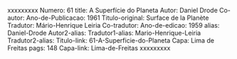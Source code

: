 xxxxxxxxx
Numero: 61
title: A Superfície do Planeta
Autor: Daniel Drode
Co-autor: 
Ano-de-Publicacao: 1961
Titulo-original: Surface de la Planète
Tradutor: Mário-Henrique Leiria
Co-tradutor: 
Ano-de-edicao: 1959
alias: Daniel-Drode
Autor2-alias: 
Tradutor1-alias: Mario-Henrique-Leiria
Tradutor2-alias: 
Titulo-link: 61-A-Superficie-do-Planeta
Capa: Lima de Freitas
pags: 148
Capa-link: Lima-de-Freitas
xxxxxxxxx